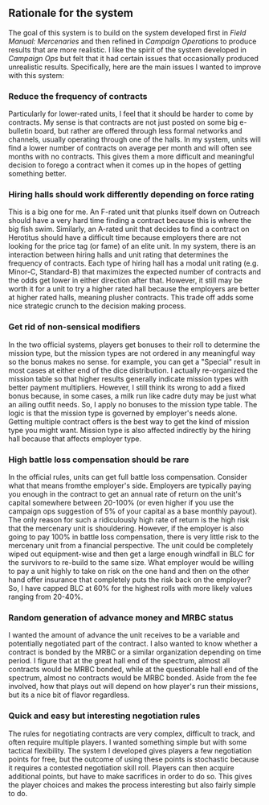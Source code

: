 ## Rationale for the system

The goal of this system is to build on the system developed first in *Field Manual: Mercenaries* and then refined in *Campaign Operations* to produce results that are more realistic. I like the spirit of the system developed in *Campaign Ops* but felt that it had certain issues that occasionally produced unrealistic results. Specifically, here are the main issues I wanted to improve with this system:

### Reduce the frequency of contracts

Particularly for lower-rated units, I feel that it should be harder to come by contracts. My sense is that contracts are not just posted on some big e-bulletin board, but rather are offered through less formal networks and channels, usually operating through one of the halls. In my system, units will find a lower number of contracts on average per month and will often see months with no contracts. This gives them a more difficult and meaningful decision to forego a contract when it comes up in the hopes of getting something better.

### Hiring halls should work differently depending on force rating

This is a big one for me. An F-rated unit that plunks itself down on Outreach should have a very hard time finding a contract because this is where the big fish swim. Similarly, an A-rated unit that decides to find a contract on Herotitus should have a difficult time because employers there are not looking for the price tag (or fame) of an elite unit. In my system, there is an interaction between hiring halls and unit rating that determines the frequency of contracts. Each type of hiring hall has a modal unit rating (e.g. Minor-C, Standard-B) that maximizes the expected number of contracts and the odds get lower in either direction after that. However, it still may be worth it for a unit to try a higher rated hall because the employers are better at higher rated halls, meaning plusher contracts. This trade off adds some nice strategic crunch to the decision making process.

### Get rid of non-sensical modifiers

In the two official systems, players get bonuses to their roll to determine the mission type, but the mission types are not ordered in any meaningful way so the bonus makes no sense. for example, you can get a "Special" result in most cases at either end of the dice distribution. I actually re-organized the mission table so that higher results generally indicate mission types with better payment multipliers. However, I still think its wrong to add a fixed bonus because, in some cases, a milk run like cadre duty may be just what an ailing outfit needs. So, I apply no bonuses to the mission type table. The logic is that the mission type is governed by employer's needs alone. Getting multiple contract offers is the best way to get the kind of mission type you might want. Mission type is also affected indirectly by the hiring hall because that affects employer type.

### High battle loss compensation should be rare

In the official rules, units can get full battle loss compensation. Consider what that means fromthe employer's side. Employers are typically paying you enough in the contract to get an annual rate of return on the unit's capital somewhere between 20-100% (or even higher if you use the campaign ops suggestion of 5% of your capital as a base monthly payout). The only reason for such a ridiculously high rate of return is the high risk that the mercenary unit is shouldering. However, if the employer is also going to pay 100% in battle loss compensation, there is very little risk to the mercenary unit from a financial perspective. The unit could be completely wiped out equipment-wise and then get a large enough windfall in BLC for the survivors to re-build to the same size. What employer would be willing to pay a unit highly to take on risk on the one hand and then on the other hand offer insurance that completely puts the risk back on the employer? So, I have capped BLC at 60% for the highest rolls with more likely values ranging from 20-40%.

### Random generation of advance money and MRBC status

I wanted the amount of advance the unit receives to be a variable and potentially negotiated part of the contract. I also wanted to know whether a contract is bonded by the MRBC or a similar organization depending on time period. I figure that at the great hall end of the spectrum, almost all contracts would be MRBC bonded, while at the questionable hall end of the spectrum, almost no contracts would be MRBC bonded. Aside from the fee involved, how that plays out will depend on how player's run their missions, but its a nice bit of flavor regardless.

### Quick and easy but interesting negotiation rules

The rules for negotiating contracts are very complex, difficult to track, and often require multiple players. I wanted something simple but with some tactical flexibility. The system I developed gives players a few negotiation points for free, but the outcome of using these points is stochastic because it requires a contested negotiation skill roll. Players can then acquire additional points, but have to make sacrifices in order to do so. This gives the player choices and makes the process interesting but also fairly simple to do.